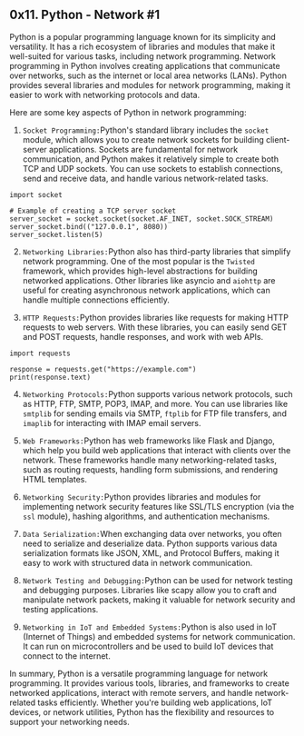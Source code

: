 ## 0x11. Python - Network #1

Python is a popular programming language known for its simplicity and versatility. It has a rich ecosystem of libraries and modules that make it well-suited for various tasks, including network programming. Network programming in Python involves creating applications that communicate over networks, such as the internet or local area networks (LANs). Python provides several libraries and modules for network programming, making it easier to work with networking protocols and data.

Here are some key aspects of Python in network programming:

1. `Socket Programming:`Python's standard library includes the `socket` module, which allows you to create network sockets for building client-server applications. Sockets are fundamental for network communication, and Python makes it relatively simple to create both TCP and UDP sockets. You can use sockets to establish connections, send and receive data, and handle various network-related tasks.
```
import socket

# Example of creating a TCP server socket
server_socket = socket.socket(socket.AF_INET, socket.SOCK_STREAM)
server_socket.bind(("127.0.0.1", 8080))
server_socket.listen(5)
```
2. `Networking Libraries:`Python also has third-party libraries that simplify network programming. One of the most popular is the `Twisted` framework, which provides high-level abstractions for building networked applications. Other libraries like asyncio and `aiohttp` are useful for creating asynchronous network applications, which can handle multiple connections efficiently.

3. `HTTP Requests:`Python provides libraries like requests for making HTTP requests to web servers. With these libraries, you can easily send GET and POST requests, handle responses, and work with web APIs.
```
import requests

response = requests.get("https://example.com")
print(response.text)
```
4. `Networking Protocols:`Python supports various network protocols, such as HTTP, FTP, SMTP, POP3, IMAP, and more. You can use libraries like `smtplib` for sending emails via SMTP, `ftplib` for FTP file transfers, and `imaplib` for interacting with IMAP email servers.

5. `Web Frameworks:`Python has web frameworks like Flask and Django, which help you build web applications that interact with clients over the network. These frameworks handle many networking-related tasks, such as routing requests, handling form submissions, and rendering HTML templates.

6. `Networking Security:`Python provides libraries and modules for implementing network security features like SSL/TLS encryption (via the `ssl` module), hashing algorithms, and authentication mechanisms.

7. `Data Serialization:`When exchanging data over networks, you often need to serialize and deserialize data. Python supports various data serialization formats like JSON, XML, and Protocol Buffers, making it easy to work with structured data in network communication.

8. `Network Testing and Debugging:`Python can be used for network testing and debugging purposes. Libraries like scapy allow you to craft and manipulate network packets, making it valuable for network security and testing applications.

9. `Networking in IoT and Embedded Systems:`Python is also used in IoT (Internet of Things) and embedded systems for network communication. It can run on microcontrollers and be used to build IoT devices that connect to the internet.

In summary, Python is a versatile programming language for network programming. It provides various tools, libraries, and frameworks to create networked applications, interact with remote servers, and handle network-related tasks efficiently. Whether you're building web applications, IoT devices, or network utilities, Python has the flexibility and resources to support your networking needs.
